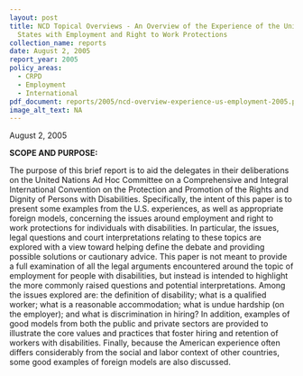 ```yaml
---
layout: post
title: NCD Topical Overviews - An Overview of the Experience of the United
  States with Employment and Right to Work Protections
collection_name: reports
date: August 2, 2005
report_year: 2005
policy_areas:
  - CRPD
  - Employment
  - International
pdf_document: reports/2005/ncd-overview-experience-us-employment-2005.pdf
image_alt_text: NA
---
```

A﻿ugust 2, 2005

**S﻿COPE AND PURPOSE:**

The purpose of this brief report is to aid the delegates in their deliberations on the United Nations Ad Hoc Committee on a Comprehensive and Integral International Convention on the Protection and Promotion of the Rights and Dignity of Persons with Disabilities. Specifically, the intent of this paper is to present some examples from the U.S. experiences, as well as appropriate foreign models, concerning the issues around employment and right to work protections for individuals with disabilities. In particular, the issues, legal questions and court interpretations relating to these topics are explored with a view toward helping define the debate and providing possible solutions or cautionary advice. This paper is not meant to provide a full examination of all the legal arguments encountered around the topic of employment for people with disabilities, but instead is intended to highlight the more commonly raised questions and potential interpretations. Among the issues explored are: the definition of disability; what is a qualified worker; what is a reasonable accommodation; what is undue hardship (on the employer); and what is discrimination in hiring? In addition, examples of good models from both the public and private sectors are provided to illustrate the core values and practices that foster hiring and retention of workers with disabilities. Finally, because the American experience often differs considerably from the social and labor context of other countries, some good examples of foreign models are also discussed.